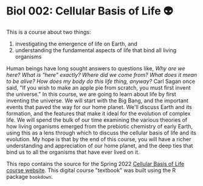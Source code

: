 # Biol 002: Cellular Basis of Life :alien:

This is a course about two things:

1. investigating the emergence of life on Earth, and 
2. understanding the fundamental aspects of life that bind all living organisms

Human beings have long sought answers to questions like, _Why are we here? What is "here" exactly? Where did we come from? What does it mean to be alive? How does my body do this life thing, anyway?_ Carl Sagan once said, "If you wish to make an apple pie from scratch, you must first invent the universe." In this course, we are going to learn about life by first inventing the universe. We will start with the Big Bang, and the important events that paved the way for our home planet. We'll discuss Earth and its formation, and the features that make it ideal for the evolution of complex life. We will spend the bulk of our time examining the various theories of how living organisms emerged from the prebiotic chemistry of early Earth, using this as a lens through which to discuss the cellular basis of life and its evolution. My hope is that by the end of this course, you will have a richer understanding and appreciation of our home planet, and the deep ties that bind us to all the organisms that have ever lived on it.

This repo contains the source for the Spring 2022 [Cellular Basis of Life course website](https://ledelaney.org/teaching/2022/spring/biol002). This digital course "textbook" was built using the R package `bookdown`.
